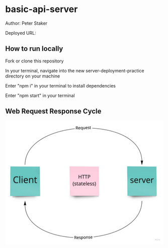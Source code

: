 # basic-api-server

Author: Peter Staker

Deployed URL:

## How to run locally

Fork or clone this repository

In your terminal, navigate into the new server-deployment-practice directory on your machine

Enter "npm i" in your terminal to install dependencies

Enter "npm start" in your terminal

## Web Request Response Cycle

![WRRC](./assets/WRRC.jpg)